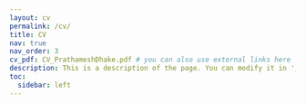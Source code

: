 ```yaml
---
layout: cv
permalink: /cv/
title: CV
nav: true
nav_order: 3
cv_pdf: CV_PrathameshDhake.pdf # you can also use external links here
description: This is a description of the page. You can modify it in '_pages/cv.md'. You can also change or remove the top pdf download button.
toc:
  sidebar: left
---
```

